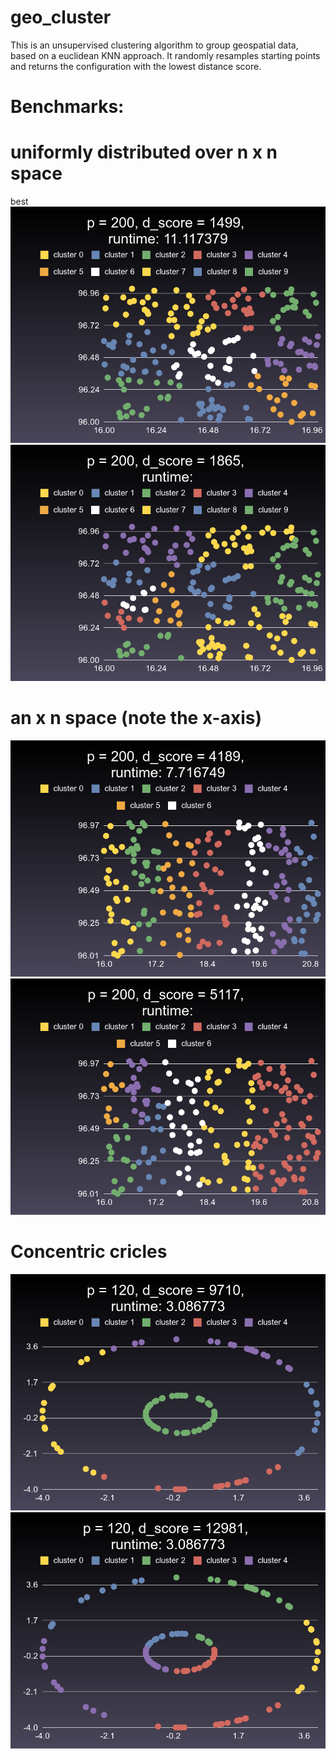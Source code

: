 # geo_cluster
This is an unsupervised clustering algorithm to group geospatial data, based on a euclidean KNN approach. It randomly resamples starting points and returns the configuration with the lowest distance score.

# Benchmarks: 
# uniformly distributed over n x n space 
best
![alt tag](https://raw.githubusercontent.com/tunamonster/geo_cluster/master/img/best-200.png)
![alt tag](https://raw.githubusercontent.com/tunamonster/geo_cluster/master/img/worst-200.png)


# an x n space (note the x-axis)
![alt tag](https://raw.githubusercontent.com/tunamonster/geo_cluster/master/img/rect-best-200.png)
![alt tag](https://raw.githubusercontent.com/tunamonster/geo_cluster/master/img/rect-worst-200.png)


# Concentric cricles
![alt tag](https://raw.githubusercontent.com/tunamonster/geo_cluster/master/img/circ-best-120.png)
![alt tag](https://raw.githubusercontent.com/tunamonster/geo_cluster/master/img/circ-worst-120.png)

